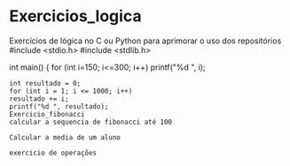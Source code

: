# Exercicios_logica
Exercícios de lógica no C ou Python para aprimorar o uso dos repositórios
#include <stdio.h>
#include <stdlib.h>

int main()
{
    for (int i=150; i<=300; i++)
    printf("%d   ", i);

    int resultado = 0;
    for (int i = 1; i <= 1000; i++)
    resultado += i;
    printf("%d ", resultado);
    Exercicio_fibonacci
    calcular a sequencia de fibonacci até 100
    
    Calcular a media de um aluno
    
    exercicio de operações
    
    
    
